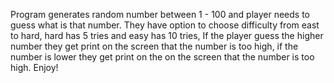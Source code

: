 Program generates random number between 1 - 100 and player needs to guess what is that number. 
They have option to choose difficulty from east to hard, hard has 5 tries and easy has 10 tries,
If the player guess the higher number they get print on the screen that the number is too high,
if the number is lower they get print on the on the screen that the number is too high. Enjoy!
